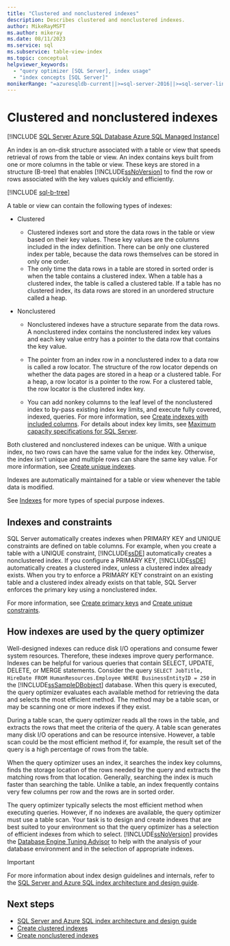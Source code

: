```yaml
---
title: "Clustered and nonclustered indexes"
description: Describes clustered and nonclustered indexes.
author: MikeRayMSFT
ms.author: mikeray
ms.date: 08/11/2023
ms.service: sql
ms.subservice: table-view-index
ms.topic: conceptual
helpviewer_keywords:
  - "query optimizer [SQL Server], index usage"
  - "index concepts [SQL Server]"
monikerRange: "=azuresqldb-current||>=sql-server-2016||>=sql-server-linux-2017||=azuresqldb-mi-current"
---
```

# Clustered and nonclustered indexes

[!INCLUDE [SQL Server Azure SQL Database Azure SQL Managed Instance](../../includes/applies-to-version/sql-asdb-asdbmi.md)]

An index is an on-disk structure associated with a table or view that speeds retrieval of rows from the table or view. An index contains keys built from one or more columns in the table or view. These keys are stored in a structure (B-tree) that enables [!INCLUDE[ssNoVersion](../../includes/ssnoversion-md.md)] to find the row or rows associated with the key values quickly and efficiently.

[!INCLUDE [sql-b-tree](../../includes/sql-b-tree.md)]

A table or view can contain the following types of indexes:

- Clustered

  - Clustered indexes sort and store the data rows in the table or view based on their key values. These key values are the columns included in the index definition. There can be only one clustered index per table, because the data rows themselves can be stored in only one order.  
  - The only time the data rows in a table are stored in sorted order is when the table contains a clustered index. When a table has a clustered index, the table is called a clustered table. If a table has no clustered index, its data rows are stored in an unordered structure called a heap.

- Nonclustered

  - Nonclustered indexes have a structure separate from the data rows. A nonclustered index contains the nonclustered index key values and each key value entry has a pointer to the data row that contains the key value.
  - The pointer from an index row in a nonclustered index to a data row is called a row locator. The structure of the row locator depends on whether the data pages are stored in a heap or a clustered table. For a heap, a row locator is a pointer to the row. For a clustered table, the row locator is the clustered index key.

  - You can add nonkey columns to the leaf level of the nonclustered index to by-pass existing index key limits, and execute fully covered, indexed, queries. For more information, see [Create indexes with included columns](../../relational-databases/indexes/create-indexes-with-included-columns.md). For details about index key limits, see [Maximum capacity specifications for SQL Server](../../sql-server/maximum-capacity-specifications-for-sql-server.md).

Both clustered and nonclustered indexes can be unique. With a unique index, no two rows can have the same value for the index key. Otherwise, the index isn't unique and multiple rows can share the same key value. For more information, see [Create unique indexes](../../relational-databases/indexes/create-unique-indexes.md).

Indexes are automatically maintained for a table or view whenever the table data is modified.

See [Indexes](../../relational-databases/indexes/indexes.md) for more types of special purpose indexes.

## Indexes and constraints

SQL Server automatically creates indexes when PRIMARY KEY and UNIQUE constraints are defined on table columns. For example, when you create a table with a UNIQUE constraint, [!INCLUDE[ssDE](../../includes/ssde-md.md)] automatically creates a nonclustered index. If you configure a PRIMARY KEY, [!INCLUDE[ssDE](../../includes/ssde-md.md)] automatically creates a clustered index, unless a clustered index already exists. When you try to enforce a PRIMARY KEY constraint on an existing table and a clustered index already exists on that table, SQL Server enforces the primary key using a nonclustered index.

For more information, see [Create primary keys](../../relational-databases/tables/create-primary-keys.md) and [Create unique constraints](../../relational-databases/tables/create-unique-constraints.md).

## How indexes are used by the query optimizer

Well-designed indexes can reduce disk I/O operations and consume fewer system resources. Therefore, these indexes improve query performance. Indexes can be helpful for various queries that contain SELECT, UPDATE, DELETE, or MERGE statements. Consider the query `SELECT JobTitle, HireDate FROM HumanResources.Employee WHERE BusinessEntityID = 250` in the [!INCLUDE[ssSampleDBobject](../../includes/sssampledbobject-md.md)] database. When this query is executed, the query optimizer evaluates each available method for retrieving the data and selects the most efficient method. The method may be a table scan, or may be scanning one or more indexes if they exist.

During a table scan, the query optimizer reads all the rows in the table, and extracts the rows that meet the criteria of the query. A table scan generates many disk I/O operations and can be resource intensive. However, a table scan could be the most efficient method if, for example, the result set of the query is a high percentage of rows from the table.

When the query optimizer uses an index, it searches the index key columns, finds the storage location of the rows needed by the query and extracts the matching rows from that location. Generally, searching the index is much faster than searching the table. Unlike a table, an index frequently contains very few columns per row and the rows are in sorted order.

 The query optimizer typically selects the most efficient method when executing queries. However, if no indexes are available, the query optimizer must use a table scan. Your task is to design and create indexes that are best suited to your environment so that the query optimizer has a selection of efficient indexes from which to select. [!INCLUDE[ssNoVersion](../../includes/ssnoversion-md.md)] provides the [Database Engine Tuning Advisor](../../relational-databases/performance/database-engine-tuning-advisor.md) to help with the analysis of your database environment and in the selection of appropriate indexes.

> [!IMPORTANT]
> For more information about index design guidelines and internals, refer to the [SQL Server and Azure SQL index architecture and design guide](../../relational-databases/sql-server-index-design-guide.md).

## Next steps

- [SQL Server and Azure SQL index architecture and design guide](../../relational-databases/sql-server-index-design-guide.md)
- [Create clustered indexes](../../relational-databases/indexes/create-clustered-indexes.md)
- [Create nonclustered indexes](../../relational-databases/indexes/create-nonclustered-indexes.md)

